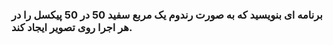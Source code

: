 <div dir="">
  
 ### برنامه ای بنویسید که به صورت رندوم یک مربع سفید 50 در 50 پیکسل را در هر اجرا روی تصویر ایجاد کند. 
  </br></br>
  
  <div dir="">
  
  
  
  </div>
  
  <div dir="">
  
  
  
  </div>
  
  <div dir="">
  
  
  
  </div>
  
  </div>
